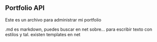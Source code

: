 ## Portfolio API

Este es un archivo para administrar mi portfolio

.md es markdown,  puedes buscar en net sobre... para escribir texto con estilos y tal. existen templates en net 


